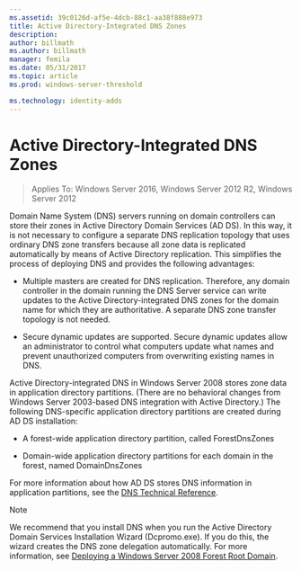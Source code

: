 ```yaml
---
ms.assetid: 39c0126d-af5e-4dcb-88c1-aa38f888e973
title: Active Directory-Integrated DNS Zones
description:
author: billmath
ms.author: billmath
manager: femila
ms.date: 05/31/2017
ms.topic: article
ms.prod: windows-server-threshold

ms.technology: identity-adds
---
```


# Active Directory-Integrated DNS Zones

>Applies To: Windows Server 2016, Windows Server 2012 R2, Windows Server 2012

Domain Name System (DNS) servers running on domain controllers can store their zones in Active Directory Domain Services (AD DS). In this way, it is not necessary to configure a separate DNS replication topology that uses ordinary DNS zone transfers because all zone data is replicated automatically by means of Active Directory replication. This simplifies the process of deploying DNS and provides the following advantages:  
  
-   Multiple masters are created for DNS replication. Therefore, any domain controller in the domain running the DNS Server service can write updates to the Active Directory-integrated DNS zones for the domain name for which they are authoritative. A separate DNS zone transfer topology is not needed.  
  
-   Secure dynamic updates are supported. Secure dynamic updates allow an administrator to control what computers update what names and prevent unauthorized computers from overwriting existing names in DNS.  
  
Active Directory-integrated DNS in  Windows Server 2008  stores zone data in application directory partitions. (There are no behavioral changes from Windows Server 2003-based DNS integration with Active Directory.) The following DNS-specific application directory partitions are created during AD DS installation:  
  
-   A forest-wide application directory partition, called ForestDnsZones  
  
-   Domain-wide application directory partitions for each domain in the forest, named DomainDnsZones  
  
For more information about how AD DS stores DNS information in application partitions, see the [DNS Technical Reference](http://go.microsoft.com/fwlink/?LinkId=106636).  
  
> [!NOTE]  
> We recommend that you install DNS when you run the Active Directory Domain Services Installation Wizard (Dcpromo.exe). If you do this, the wizard creates the DNS zone delegation automatically. For more information, see [Deploying a Windows Server 2008 Forest Root Domain](https://technet.microsoft.com/library/cc731174.aspx).  
  


